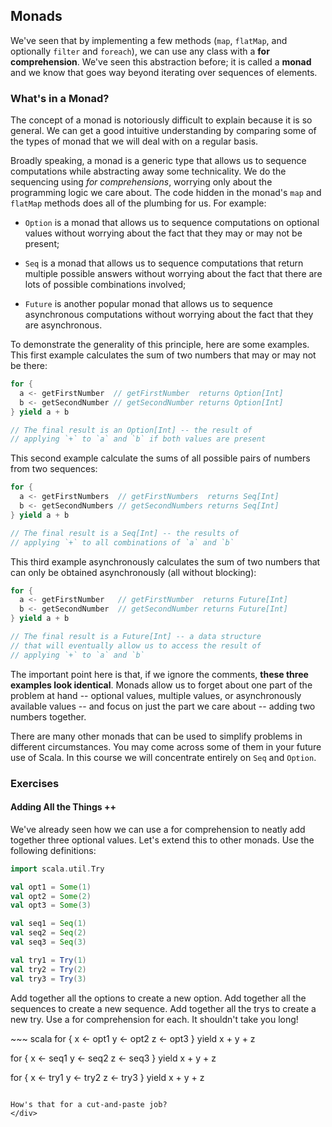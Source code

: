 ## Monads

We've seen that by implementing a few methods (`map`, `flatMap`, and optionally `filter` and `foreach`), we can use any class with a **for comprehension**. We've seen this abstraction before; it is called a **monad** and we know that goes way beyond iterating over sequences of elements.

### What's in a Monad?

The concept of a monad is notoriously difficult to explain because it is so general. We can get a good intuitive understanding by comparing some of the types of monad that we will deal with on a regular basis.

Broadly speaking, a monad is a generic type that allows us to sequence computations while abstracting away some technicality. We do the sequencing using *for comprehensions*, worrying only about the programming logic we care about. The code hidden in the monad's `map` and `flatMap` methods does all of the plumbing for us. For example:

 - `Option` is a monad that allows us to sequence computations on optional values without worrying about the fact that they may or may not be present;

 - `Seq` is a monad that allows us to sequence computations that return multiple possible answers without worrying about the fact that there are lots of possible combinations involved;

 - `Future` is another popular monad that allows us to sequence asynchronous computations without worrying about the fact that they are asynchronous.

To demonstrate the generality of this principle, here are some examples. This first example calculates the sum of two numbers that may or may not be there:

~~~ scala
for {
  a <- getFirstNumber  // getFirstNumber  returns Option[Int]
  b <- getSecondNumber // getSecondNumber returns Option[Int]
} yield a + b

// The final result is an Option[Int] -- the result of
// applying `+` to `a` and `b` if both values are present
~~~

This second example calculate the sums of all possible pairs of numbers from two sequences:

~~~ scala
for {
  a <- getFirstNumbers  // getFirstNumbers  returns Seq[Int]
  b <- getSecondNumbers // getSecondNumbers returns Seq[Int]
} yield a + b

// The final result is a Seq[Int] -- the results of
// applying `+` to all combinations of `a` and `b`
~~~

This third example asynchronously calculates the sum of two numbers that can only be obtained asynchronously (all without blocking):

~~~ scala
for {
  a <- getFirstNumber   // getFirstNumber  returns Future[Int]
  b <- getSecondNumber  // getSecondNumber returns Future[Int]
} yield a + b

// The final result is a Future[Int] -- a data structure
// that will eventually allow us to access the result of
// applying `+` to `a` and `b`
~~~

The important point here is that, if we ignore the comments, **these three examples look identical**. Monads allow us to forget about one part of the problem at hand -- optional values, multiple values, or asynchronously available values -- and focus on just the part we care about -- adding two numbers together.

There are many other monads that can be used to simplify problems in different circumstances. You may come across some of them in your future use of Scala. In this course we will concentrate entirely on `Seq` and `Option`.

### Exercises

#### Adding All the Things ++

We've already seen how we can use a for comprehension to neatly add together three optional values. Let's extend this to other monads. Use the following definitions:

~~~ scala
import scala.util.Try

val opt1 = Some(1)
val opt2 = Some(2)
val opt3 = Some(3)

val seq1 = Seq(1)
val seq2 = Seq(2)
val seq3 = Seq(3)

val try1 = Try(1)
val try2 = Try(2)
val try3 = Try(3)
~~~

Add together all the options to create a new option. Add together all the sequences to create a new sequence. Add together all the trys to create a new try. Use a for comprehension for each. It shouldn't take you long!

<div class="solution">
~~~ scala
for {
 x <- opt1
 y <- opt2
 z <- opt3
} yield x + y + z

for {
 x <- seq1
 y <- seq2
 z <- seq3
} yield x + y + z

for {
 x <- try1
 y <- try2
 z <- try3
} yield x + y + z
~~~

How's that for a cut-and-paste job?
</div>
